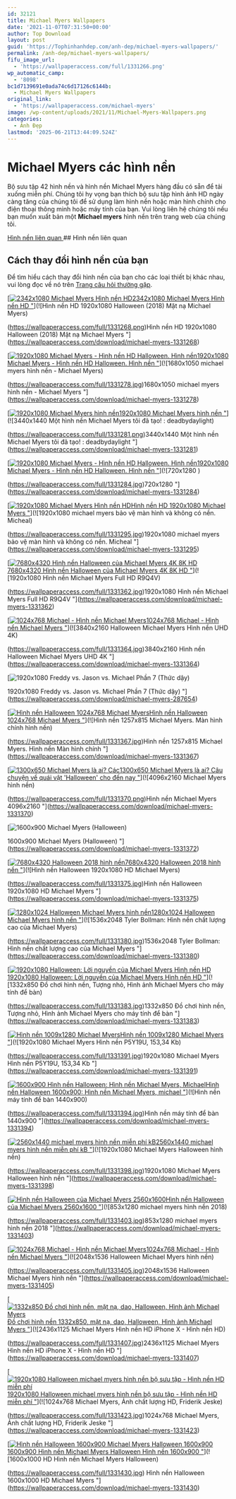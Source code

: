 ```yaml
---
id: 32121
title: Michael Myers Wallpapers
date: '2021-11-07T07:31:50+00:00'
author: Top Download
layout: post
guid: 'https://Tophinhanhdep.com/anh-dep/michael-myers-wallpapers/'
permalink: /anh-dep/michael-myers-wallpapers/
fifu_image_url:
  - 'https://wallpaperaccess.com/full/1331266.png'
wp_automatic_camp:
  - '8098'
bc1d7139691e0ada74c6d17126c6144b:
  - Michael Myers Wallpapers
original_link:
  - 'https://wallpaperaccess.com/michael-myers'
image: /wp-content/uploads/2021/11/Michael-Myers-Wallpapers.png
categories:
  - Ảnh Đẹp
lastmod: '2025-06-21T13:44:09.524Z'
---
```

# Michael Myers các hình nền

Bộ sưu tập 42 hình nền và hình nền Michael Myers hàng đầu có sẵn để tải xuống miễn phí. Chúng tôi hy vọng bạn thích bộ sưu tập hình ảnh HD ngày càng tăng của chúng tôi để sử dụng làm hình nền hoặc màn hình chính cho điện thoại thông minh hoặc máy tính của bạn. Vui lòng liên hệ chúng tôi nếu bạn muốn xuất bản một **Michael myers** hình nền trên trang web của chúng tôi.

[Hình nền liên quan ](#related) ## Hình nền liên quan

## Cách thay đổi hình nền của bạn

Để tìm hiểu cách thay đổi hình nền của bạn cho các loại thiết bị khác nhau, vui lòng đọc về nó trên [Trang câu hỏi thường gặp](https://tophinhanhdep.com/faq/).

  
[[![2342x1080 Michael Myers Hình nền HD](https://wallpaperaccess.com/full/1331266.png)2342x1080 Michael Myers Hình nền HD "](https://wallpaperaccess.com/download/michael-myers-1331266)](![Hình nền HD 1920x1080 Halloween (2018) Mặt nạ Michael Myers)

(https://wallpaperaccess.com/full/1331268.png)Hình nền HD 1920x1080 Halloween (2018) Mặt nạ Michael Myers "](https://wallpaperaccess.com/download/michael-myers-1331268)

[[![1920x1080 Michael Myers - Hình nền HD Halloween.  Hình nền](https://wallpaperaccess.com/full/1331270.png)1920x1080 Michael Myers - Hình nền HD Halloween. Hình nền "](https://wallpaperaccess.com/download/michael-myers-1331270)](![1680x1050 michael myers hình nền - Michael Myers)

(https://wallpaperaccess.com/full/1331278.jpg)1680x1050 michael myers hình nền - Michael Myers "](https://wallpaperaccess.com/download/michael-myers-1331278)

[[![1920x1080 Michael Myers hình nền](https://wallpaperaccess.com/full/1331280.jpg)1920x1080 Michael Myers hình nền "](https://wallpaperaccess.com/download/michael-myers-1331280)](![3440x1440 Một hình nền Michael Myers tôi đã tạo!  : deadbydaylight)

(https://wallpaperaccess.com/full/1331281.png)3440x1440 Một hình nền Michael Myers tôi đã tạo! : deadbydaylight "](https://wallpaperaccess.com/download/michael-myers-1331281)

[[![1920x1080 Michael Myers - Hình nền HD Halloween.  Hình nền](https://wallpaperaccess.com/full/1331283.png)1920x1080 Michael Myers - Hình nền HD Halloween. Hình nền "](https://wallpaperaccess.com/download/michael-myers-1331283)](![720x1280 )

(https://wallpaperaccess.com/full/1331284.jpg)720x1280 "](https://wallpaperaccess.com/download/michael-myers-1331284)

[[![1920x1080 Michael Myers Hình nền HD](https://wallpaperaccess.com/full/1331289.jpg)Hình nền HD 1920x1080 Michael Myers "](https://wallpaperaccess.com/download/michael-myers-1331289)](![1920x1080 michael myers bảo vệ màn hình và không có nền.  Micheal)

(https://wallpaperaccess.com/full/1331295.jpg)1920x1080 michael myers bảo vệ màn hình và không có nền. Micheal "](https://wallpaperaccess.com/download/michael-myers-1331295)

[[![7680x4320 Hình nền Halloween của Michael Myers 4K 8K HD](https://wallpaperaccess.com/full/1331298.jpg)7680x4320 Hình nền Halloween của Michael Myers 4K 8K HD "](https://wallpaperaccess.com/download/michael-myers-1331298)](![1920x1080 Hình nền Michael Myers Full HD R9Q4V)

(https://wallpaperaccess.com/full/1331362.jpg)1920x1080 Hình nền Michael Myers Full HD R9Q4V "](https://wallpaperaccess.com/download/michael-myers-1331362)

[[![1024x768 Michael - Hình nền Michael Myers](https://wallpaperaccess.com/full/1331363.jpg)1024x768 Michael - Hình nền Michael Myers "](https://wallpaperaccess.com/download/michael-myers-1331363)](![3840x2160 Halloween Michael Myers Hình nền UHD 4K)

(https://wallpaperaccess.com/full/1331364.jpg)3840x2160 Hình nền Halloween Michael Myers UHD 4K "](https://wallpaperaccess.com/download/michael-myers-1331364)

[![1920x1080 Freddy vs. Jason vs. Michael Phần 7 (Thức dậy)](https://wallpaperaccess.com/full/287654.jpg)

1920x1080 Freddy vs. Jason vs. Michael Phần 7 (Thức dậy) "](https://wallpaperaccess.com/download/michael-myers-287654)

[[![Hình nền Halloween 1024x768 Michael Myers](https://wallpaperaccess.com/full/1331365.jpg)Hình nền Halloween 1024x768 Michael Myers "](https://wallpaperaccess.com/download/michael-myers-1331365)](![Hình nền 1257x815 Michael Myers.  Màn hình chính hình nền)

(https://wallpaperaccess.com/full/1331367.jpg)Hình nền 1257x815 Michael Myers. Hình nền Màn hình chính "](https://wallpaperaccess.com/download/michael-myers-1331367)

[[![1300x650 Michael Myers là ai?  Các ](https://wallpaperaccess.com/full/1331369.jpg)1300x650 Michael Myers là ai? Câu chuyện về quái vật 'Halloween' cho đến nay "](https://wallpaperaccess.com/download/michael-myers-1331369)](![4096x2160 Michael Myers hình nền)

(https://wallpaperaccess.com/full/1331370.png)Hình nền Michael Myers 4096x2160 "](https://wallpaperaccess.com/download/michael-myers-1331370)

[![1600x900 Michael Myers (Halloween)](https://wallpaperaccess.com/full/1331372.jpg)

1600x900 Michael Myers (Halloween) "](https://wallpaperaccess.com/download/michael-myers-1331372)

[[![7680x4320 Halloween 2018 hình nền](https://wallpaperaccess.com/full/907547.jpg)7680x4320 Halloween 2018 hình nền "](https://wallpaperaccess.com/download/michael-myers-907547)](![Hình nền Halloween 1920x1080 HD Michael Myers)

(https://wallpaperaccess.com/full/1331375.jpg)Hình nền Halloween 1920x1080 HD Michael Myers "](https://wallpaperaccess.com/download/michael-myers-1331375)

[[![1280x1024 Halloween Michael Myers hình nền](https://wallpaperaccess.com/full/1331379.jpg)1280x1024 Halloween Michael Myers hình nền "](https://wallpaperaccess.com/download/michael-myers-1331379)](![1536x2048 Tyler Bollman: Hình nền chất lượng cao của Michael Myers)

(https://wallpaperaccess.com/full/1331380.jpg)1536x2048 Tyler Bollman: Hình nền chất lượng cao của Michael Myers "](https://wallpaperaccess.com/download/michael-myers-1331380)

[[![1920x1080 Halloween: Lời nguyền của Michael Myers Hình nền HD](https://wallpaperaccess.com/full/1331382.jpg)1920x1080 Halloween: Lời nguyền của Michael Myers Hình nền HD "](https://wallpaperaccess.com/download/michael-myers-1331382)](![1332x850 Đồ chơi hình nền, Tượng nhỏ, Hình ảnh Michael Myers cho máy tính để bàn)

(https://wallpaperaccess.com/full/1331383.jpg)1332x850 Đồ chơi hình nền, Tượng nhỏ, Hình ảnh Michael Myers cho máy tính để bàn "](https://wallpaperaccess.com/download/michael-myers-1331383)

[[![Hình nền 1009x1280 Michael Myers](https://wallpaperaccess.com/full/1331387.jpg)Hình nền 1009x1280 Michael Myers "](https://wallpaperaccess.com/download/michael-myers-1331387)](![1920x1080 Michael Myers Hình nền P5Y19U, 153,34 Kb)

(https://wallpaperaccess.com/full/1331391.jpg)1920x1080 Michael Myers Hình nền P5Y19U, 153,34 Kb "](https://wallpaperaccess.com/download/michael-myers-1331391)

[[![1600x900 Hình nền Halloween: Hình nền Michael Myers, Michael](https://wallpaperaccess.com/full/1331393.jpg)Hình nền Halloween 1600x900: Hình nền Michael Myers, michael "](https://wallpaperaccess.com/download/michael-myers-1331393)](![Hình nền máy tính để bàn 1440x900)

(https://wallpaperaccess.com/full/1331394.jpg)Hình nền máy tính để bàn 1440x900 "](https://wallpaperaccess.com/download/michael-myers-1331394)

[[![2560x1440 michael myers hình nền miễn phí kB](https://wallpaperaccess.com/full/1331397.jpg)2560x1440 michael myers hình nền miễn phí kB "](https://wallpaperaccess.com/download/michael-myers-1331397)](![1920x1080 Michael Myers Halloween hình nền)

(https://wallpaperaccess.com/full/1331398.jpg)1920x1080 Michael Myers Halloween hình nền "](https://wallpaperaccess.com/download/michael-myers-1331398)

[[![Hình nền Halloween của Michael Myers 2560x1600](https://wallpaperaccess.com/full/1331401.jpg)Hình nền Halloween của Michael Myers 2560x1600 "](https://wallpaperaccess.com/download/michael-myers-1331401)](![853x1280 michael myers hình nền 2018)

(https://wallpaperaccess.com/full/1331403.jpg)853x1280 michael myers hình nền 2018 "](https://wallpaperaccess.com/download/michael-myers-1331403)

[[![1024x768 Michael - Hình nền Michael Myers](https://wallpaperaccess.com/full/1331404.jpg)1024x768 Michael - Hình nền Michael Myers "](https://wallpaperaccess.com/download/michael-myers-1331404)](![2048x1536 Halloween Michael Myers hình nền)

(https://wallpaperaccess.com/full/1331405.jpg)2048x1536 Halloween Michael Myers hình nền "](https://wallpaperaccess.com/download/michael-myers-1331405)

[[![1332x850 Đồ chơi hình nền, mặt nạ, dao, Halloween, Hình ảnh Michael Myers](https://wallpaperaccess.com/full/1331406.jpg)Đồ chơi hình nền 1332x850, mặt nạ, dao, Halloween, Hình ảnh Michael Myers "](https://wallpaperaccess.com/download/michael-myers-1331406)](![2436x1125 Michael Myers Hình nền HD iPhone X - Hình nền HD)

(https://wallpaperaccess.com/full/1331407.jpg)2436x1125 Michael Myers Hình nền HD iPhone X - Hình nền HD "](https://wallpaperaccess.com/download/michael-myers-1331407)

[[![1920x1080 Halloween michael myers hình nền bộ sưu tập - Hình nền HD miễn phí](https://wallpaperaccess.com/full/1331410.jpg)1920x1080 Halloween michael myers hình nền bộ sưu tập - Hình nền HD miễn phí "](https://wallpaperaccess.com/download/michael-myers-1331410)](![1024x768 Michael Myers, Ảnh chất lượng HD, Friderik Jeske)

(https://wallpaperaccess.com/full/1331423.jpg)1024x768 Michael Myers, Ảnh chất lượng HD, Friderik Jeske "](https://wallpaperaccess.com/download/michael-myers-1331423)

[[![Hình nền Halloween 1600x900 Michael Myers Halloween 1600x900](https://wallpaperaccess.com/full/1331424.jpg)1600x900 Hình nền Michael Myers Halloween Hình nền 1600x900 "](https://wallpaperaccess.com/download/michael-myers-1331424)](![1600x1000 HD Hình nền Michael Myers Halloween)

(https://wallpaperaccess.com/full/1331430.jpg) Hình nền Halloween 1600x1000 HD Michael Myers "](https://wallpaperaccess.com/download/michael-myers-1331430)

